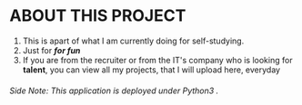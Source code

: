 # ABOUT THIS PROJECT

1. This is apart of what I am currently doing for self-studying.
2. Just for **_for fun_**
3. If you are from the recruiter or from the IT's company who is looking for **talent**, you can view all my projects, that I will upload here, everyday

###### Side Note: This application is deployed under Python3	.
